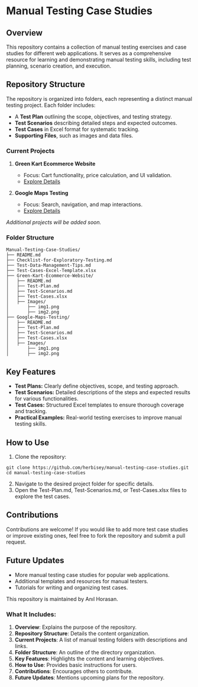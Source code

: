 # Manual Testing Case Studies

## Overview

This repository contains a collection of manual testing exercises and case studies for different web applications. It serves as a comprehensive resource for learning and demonstrating manual testing skills, including test planning, scenario creation, and execution.

## Repository Structure

The repository is organized into folders, each representing a distinct manual testing project. Each folder includes:  
- A **Test Plan** outlining the scope, objectives, and testing strategy.  
- **Test Scenarios** describing detailed steps and expected outcomes.  
- **Test Cases** in Excel format for systematic tracking.  
- **Supporting Files**, such as images and data files.  

### Current Projects

1. **Green Kart Ecommerce Website**  
   - Focus: Cart functionality, price calculation, and UI validation.  
   - [Explore Details](./Green-Kart-Ecommerce-Website)  

2. **Google Maps Testing**  
   - Focus: Search, navigation, and map interactions.  
   - [Explore Details](./Google-Maps-Testing)  

_Additional projects will be added soon._

### Folder Structure

```plaintext
Manual-Testing-Case-Studies/
├── README.md
├── Checklist-for-Exploratory-Testing.md
├── Test-Data-Management-Tips.md
├── Test-Cases-Excel-Template.xlsx
├── Green-Kart-Ecommerce-Website/
│   ├── README.md
│   ├── Test-Plan.md
│   ├── Test-Scenarios.md
│   ├── Test-Cases.xlsx
│   ├── Images/
│       ├── img1.png
│       ├── img2.png
├── Google-Maps-Testing/
│   ├── README.md
│   ├── Test-Plan.md
│   ├── Test-Scenarios.md
│   ├── Test-Cases.xlsx
│   ├── Images/
│       ├── img1.png
│       ├── img2.png
```

## Key Features
- **Test Plans:** Clearly define objectives, scope, and testing approach.
- **Test Scenarios:** Detailed descriptions of the steps and expected results for various functionalities.
- **Test Cases:** Structured Excel templates to ensure thorough coverage and tracking.
- **Practical Examples:** Real-world testing exercises to improve manual testing skills.

## How to Use
1. Clone the repository:
```plaintext
git clone https://github.com/herbisey/manual-testing-case-studies.git
cd manual-testing-case-studies
```
2. Navigate to the desired project folder for specific details.
3. Open the Test-Plan.md, Test-Scenarios.md, or Test-Cases.xlsx files to explore the test cases.


## Contributions
Contributions are welcome! 
If you would like to add more test case studies or improve existing ones, feel free to fork the repository and submit a pull request.

## Future Updates
- More manual testing case studies for popular web applications.
- Additional templates and resources for manual testers.
- Tutorials for writing and organizing test cases.

This repository is maintained by Anıl Horasan.

### What It Includes:
1. **Overview**: Explains the purpose of the repository.  
2. **Repository Structure**: Details the content organization.  
3. **Current Projects**: A list of manual testing folders with descriptions and links.  
4. **Folder Structure**: An outline of the directory organization.  
5. **Key Features**: Highlights the content and learning objectives.  
6. **How to Use**: Provides basic instructions for users.  
7. **Contributions**: Encourages others to contribute.  
8. **Future Updates**: Mentions upcoming plans for the repository.  

